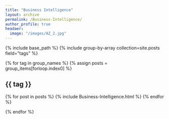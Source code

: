 ```yaml
---
title: "Business Intelligence"
layout: archive
permalink: /Business-Intelligence/
author_profile: true
headaer:
  image: "/images/AZ_2.jpg"
---
```

{% include base_path %}
{% include group-by-array collection=site.posts field="tags" %}

{% for tag in group_names %}
  {% assign posts = group_items[forloop.index0] %}
  <h2 id="{{ tag | slugify}}" class="archive__subtitle">{{ tag }}</h2>
  
  {% for post in posts %}
   {% include Business-Intelligence.html %}
  {% endfor %}
  
{% endfor %}


